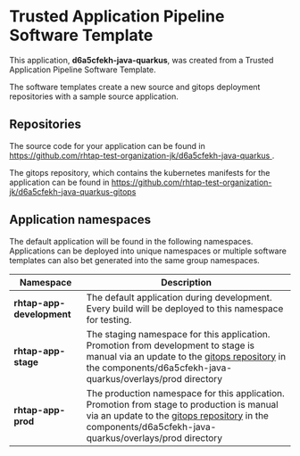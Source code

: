 # Trusted Application Pipeline Software Template

This application, **d6a5cfekh-java-quarkus**, was created from a Trusted Application Pipeline Software Template.

The software templates create a new source and gitops deployment repositories with a sample source application. 

## Repositories

The source code for your application can be found in [https://github.com/rhtap-test-organization-jk/d6a5cfekh-java-quarkus ](https://github.com/rhtap-test-organization-jk/d6a5cfekh-java-quarkus ).
 
The gitops repository, which contains the kubernetes manifests for the application can be found in 
[https://github.com/rhtap-test-organization-jk/d6a5cfekh-java-quarkus-gitops ](https://github.com/rhtap-test-organization-jk/d6a5cfekh-java-quarkus-gitops ) 

## Application namespaces 

The default application will be found in the following namespaces. Applications can be deployed into unique namespaces or multiple software templates can also bet generated into the same group namespaces.  

|  Namespace   |  Description   |  
| -------- | -------- |   
| **rhtap-app-development** | The default application during development. Every build will be deployed to this namespace for testing. | 
| **rhtap-app-stage** | The staging namespace for this application. Promotion from development to stage is manual via an update to the [gitops repository](https://github.com/rhtap-test-organization-jk/d6a5cfekh-java-quarkus-gitops ) in the components/d6a5cfekh-java-quarkus/overlays/prod directory |  
| **rhtap-app-prod** | The production namespace for this application. Promotion from stage to production is manual via an update to the [gitops repository](https://github.com/rhtap-test-organization-jk/d6a5cfekh-java-quarkus-gitops ) in the components/d6a5cfekh-java-quarkus/overlays/prod directory | 